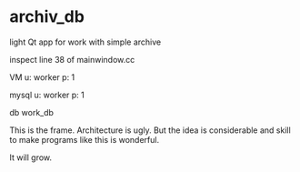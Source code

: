 # archiv_db
light Qt app for work with simple archive

inspect line 38 of mainwindow.cc

VM
u: worker
p: 1

mysql
u: worker
p: 1

db
work_db

This is the frame. Architecture is ugly. But the idea is considerable
and skill to make programs like this is wonderful.

It will grow.
